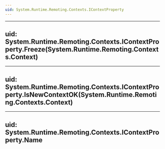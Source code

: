 ```yaml
---
uid: System.Runtime.Remoting.Contexts.IContextProperty
---
```


---
uid: System.Runtime.Remoting.Contexts.IContextProperty.Freeze(System.Runtime.Remoting.Contexts.Context)
---

---
uid: System.Runtime.Remoting.Contexts.IContextProperty.IsNewContextOK(System.Runtime.Remoting.Contexts.Context)
---

---
uid: System.Runtime.Remoting.Contexts.IContextProperty.Name
---
